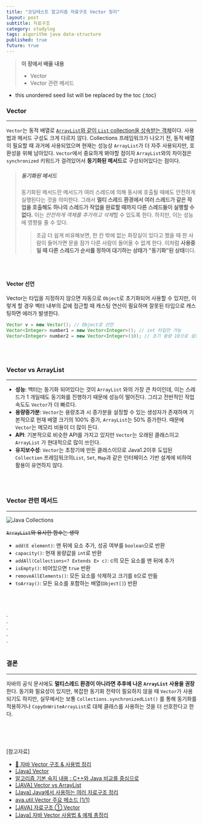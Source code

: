 ```yaml
---
title: "코딩테스트 알고리즘 자료구조 Vector 정리"
layout: post
subtitle: 자료구조
category: studylog
tags: algorithm java data-structure
published: true
future: true
---
```


> **이 장에서 배울 내용**
>
> * Vector
> * Vector 관련 메서드

<!--more-->

* this unordered seed list will be replaced by the toc
{:toc}


### Vector
***
`Vector`는 동적 배열로 [`ArrayList`와 같이 `List` collection을 상속받는 객체](https://hye807n.github.io/studylog/ArrayList.html)이다. 사용법과 메서드 구성도 크게 다르지 않다. Collections 프레임워크가 나오기 전, 동적 배열이 필요할 때 과거에 사용되었으며 현재는 성능상 `ArrayList`가 더 자주 사용되지만, 호환성을 위해 남아있다. 
`Vector`에서 중요하게 봐야할 점이자 `ArrayList`와의 차이점은 `synchronized` 키워드가 걸려있어서 **동기화된 메서드**로 구성되어있다는 점이다.
<br/>

> ##### 동기화된 메서드
> 동기화된 메서드란 메서드가 여러 스레드에 의해 동시에 호출될 때에도 안전하게 실행된다는 것을 의미한다. 그래서 **멀티 스레드 환경에서 여러 스레드가 같은 작업을 호출해도 하나의 스레드가 작업을 완료할 때까지 다른 스레드들이 실행할 수 없다.** 이는 *안전하게 객체를 추가하고 삭제*할 수 있도록 한다. 하지만, 이는 성능에 영향을 줄 수 있다.
>   > 조금 더 쉽게 비유해보면, 한 칸 밖에 없는 화장실이 있다고 했을 때 한 사람이 들어가면 문을 잠가 다른 사람이 들어올 수 없게 한다. 이처럼 **사용중일 때 다른 스레드가 순서를 정하여 대기하는 상태가 ”동기화”된 상태**이다.

<br/>
<br/>

#### Vector 선언
Vector는 타입을 지정하지 않으면 자동으로 `Object`로 초기화되어 사용할 수 있지만, 이렇게 할 경우 벡터 내부의 값에 접근할 때 캐스팅 연산이 필요하며 잘못된 타입으로 캐스팅하면 에러가 발생한다.
<br/>

``` java
Vector v = new Vector(); // Object로 선언
Vector<Integer> number1 = new Vector<Integer>(); // int 타입만 가능
Vector<Integer> number2 = new Vector<Integer>(10); // 초기 용량 10으로 설정, int 타입만 가능
```

<br/>
<br/>

### Vector vs ArrayList
***
* **성능**: 백터는 동기화 되어있다는 것이 `ArrayList` 와의 가장 큰 차이인데, 이는 스레드가 1 개일때도 동기화를 진행하기 때문에 성능이 떨어진다. 그리고 전반적인 작업 속도도 `Vector`가 더 빠르다.
* **용량증가분**: `Vector`는 용량초과 시 증가분을 설정할 수 있는 생성자가 존재하며 기본적으로 현재 배열 크기의 100% 증가, `ArrayList`는 50% 증가한다. 때문에 `Vector`는 메모리 비용이 더 많이 든다.
* **API**: 기본적으로 비슷한 API를 가지고 있지만 `Vector`는 오래된 클래스이고 `ArrayList` 가 현대적으로 많이 쓰인다.
* **유지보수성**: `Vector`는 초창기에 만든 클래스이므로 Java1.2이후 도입된 `Collection` 프레임워크의`List`, `Set`, `Map`과 같은 인터페이스 기반 설계에 비하여 활용이 유연하지 않다.

<br/>
<br/>

### Vector 관련 메서드
***
![Java Collections](https://img1.daumcdn.net/thumb/R1280x0/?scode=mtistory2&fname=https%3A%2F%2Fblog.kakaocdn.net%2Fdn%2FbVZOx1%2FbtqAnnfvDz1%2FXyVRO62sVWyRv1dPBzmgE1%2Fimg.png)
<br/>

~~`ArrayList`와 유사한 함수는 생략~~
- `add(E element)`: 맨 뒤에 요소 추가, 성공 여부를 `boolean`으로 반환
- `capacity()`: 현재 용량값을 `int`로 반환
- `addAll(Collections<? Extends E> c)`: c의 모든 요소를 맨 뒤에 추가
- `isEmpty()`: 비어있으면 `true` 반환
- `removeAllElements()`: 모든 요소를 삭제하고 크기를 `0`으로 만듦
- `toArray()`: 모든 요소를 포함하는 배열(`Object[]`) 반환

<br/>
<br/>
<br/>
.<br/>
.<br/>
.<br/>
.<br/>
.<br/>
<br/>
 
### 결론
***
자바의 공식 문서에도 **멀티스레드 환경이 아니라면 추후에 나온 `ArrayList` 사용을 권장**한다. 동기화 필요성이 있지만, 복잡한 동기화 전략이 필요하지 않을 때 `Vector`가 사용되기도 하지만, 실무에서는 보통 `Collections.synchronizedList()` 를 통해 동기화를 적용하거나 `CopyOnWriteArrayList`로 대체 클래스를 사용하는 것을 더 선호한다고 한다.

<br/>
<br/>
<br/>

[참고자료]<br/>
- [🧱 자바 Vector 구조 & 사용법 정리](https://inpa.tistory.com/entry/JAVA-%E2%98%95-Vector-%EC%82%AC%EC%9A%A9%EB%B2%95-%EB%8F%99%EA%B8%B0%ED%99%94-%EB%AC%B8%EC%A0%9C%EC%A0%90-%ED%8C%8C%ED%97%A4%EC%B9%98%EA%B8%B0)
- [[Java] Vector](https://dev-coco.tistory.com/35)
- [알고리즘 기본 숙지 내용 : C++와 Java 비교를 중심으로](https://velog.io/@goaldae/%EC%95%8C%EA%B3%A0%EB%A6%AC%EC%A6%98-%EA%B8%B0%EB%B3%B8-%EC%88%99%EC%A7%80-%EB%82%B4%EC%9A%A9-C%EC%99%80-Java-%EB%B9%84%EA%B5%90%EB%A5%BC-%EC%A4%91%EC%8B%AC%EC%9C%BC%EB%A1%9C)
- [[JAVA] Vector vs ArrayList](https://jun27.tistory.com/7)
- [[Java] Java에서 사용하는 여러 자료구조 정리](https://katfun.tistory.com/128)
- [ava.util.Vector 주요 메소드 [1/1]](https://codevang.tistory.com/130)
- [[JAVA] 자료구조 ① Vector<T>](https://you-r-planet-b612.tistory.com/131)
- [[Java] 자바 Vector 사용법 & 예제 총정리](https://coding-factory.tistory.com/553)